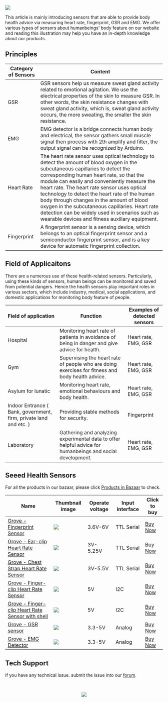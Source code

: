 ![](https://files.seeedstudio.com/wiki/Grove-Health_Sensor/Grove-Health-Sensor.png)

This article is mainly introducing sensors that are able to provide body health advice via measuring heart rate, fingerprint, GSR and EMG. We offer various types of sensors about humanbeings' body feature on our website and reading this illustration may help you have an in-depth knowledge about our products.

## Principles


| Category of Sensors        | Content                                                                                                                                                                                                    |
|-----------------------------|------------------------------------------------------------------------------------------------------------------------------------------------------------------------------------------------------------------------|
|GSR             | GSR sensors help us measure sweat gland activity related to emotional agitation. We use the electrical properties of the skin to measure GSR. In other words, the skin resistance changes with sweat gland activity, which is, sweat gland activity occurs, the more sweating, the smaller the skin resistance. |
| EMG                  | EMG detector is a bridge connects human body and electrical, the sensor gathers small muscle signal then process with 2th amplify and filter, the output signal can be recognized by Arduino. |
| Heart Rate              | The heart rate sensor uses optical technology to detect the amount of blood oxygen in the subcutaneous capillaries to detect the corresponding human heart rate, so that the module can easily and conveniently measure the heart rate. The heart rate sensor uses optical technology to detect the heart rate of the human body through changes in the amount of blood oxygen in the subcutaneous capillaries. Heart rate detection can be widely used in scenarios such as wearable devices and fitness auxiliary equipment.|
| Fingerprint                    | A fingerprint sensor is a sensing device, which belongs to an optical fingerprint sensor and a semiconductor fingerprint sensor, and is a key device for automatic fingerprint collection.


## Field of Applicaitons

There are a numerous use of these health-related sensors. Particularly, using these kinds of sensors, human beings can be monitored and saved from potential dangers. Hence the health sensors play important roles in various sectors, which include industry, medical, social applications, and domestic applications for monitoring body feature of people. 


| Field of application                                          | Function                                                                                                                                                                                                                                       | Examples of detected sensors                                      |
|---------------------------------------------------------------|------------------------------------------------------------------------------------------------------------------------------------------------------------------------------------------------------------------------------------------------|-----------------------------------------------------------------|
| Hospital  | Monitoring heart rate of patients in avoidance of being in danger and give advice for health. | Heart rate, EMG, GSR|
| Gym | Supervising the heart rate of people who are doing exercises for fitness and body health advice.  | Heart rate, EMG, GSR|
| Asylum for lunatic| Monitoring heart rate, emotional behaviours and body health.| Heart rate, EMG, GSR|
| Indoor Entrance ( Bank, government, firm, private land and etc. ) | Providing stable methods for security. | Fingerprint 
| Laboratory | Gathering and analyzing experimental data to offer helpful advice for humanbeings and social development.| Heart rate, EMG, GSR |
                                                                


## Seeed Health Sensors

For all the products in our bazaar, please click [Products in Bazaar](https://www.seeedstudio.com/) to check.


|Name|Thumbnail image|Operate voltage|Input interface|Click to buy|
|----|-----|-----|------|------|
|[Grove - Fingerprint Sensor](https://wiki.seeedstudio.com/Grove-Fingerprint_Sensor/)|<img src="https://files.seeedstudio.com/wiki/Grove-Fingerprint_Sensor/img/45d_small.jpg" />|3.6V-6V|TTL Serial|[Buy Now](https://www.seeedstudio.com/Grove-Fingerprint-Sensor.html)|
|[Grove - Ear-clip Heart Rate Sensor](https://wiki.seeedstudio.com/Grove-Ear-clip_Heart_Rate_Sensor/)|<img src="https://files.seeedstudio.com/wiki/Grove-Ear-clip_Heart_Rate_Sensor/img/45d_small.jpg" />|3V-5.25V|TTL Serial|[Buy Now](https://www.seeedstudio.com/Grove-Ear-clip-Heart-Rate-Sensor.html)|
|[Grove - Chest Strap Heart Rate Sensor](https://wiki.seeedstudio.com/Grove-Chest_Strap_Heart_Rate_Sensor/)|<img src="https://files.seeedstudio.com/wiki/Grove-Chest_Strap_Heart_Rate_Sensor/img/45d_small.jpg" />|3V-5.5V|TTL Serial|[Buy Now](https://www.seeedstudio.com/Grove-Chest-Strap-Heart-Rate-Sensor-p-1115.html)|
|[Grove - Finger-clip Heart Rate Sensor](https://wiki.seeedstudio.com/Grove-Finger-clip_Heart_Rate_Sensor/)|<img src="https://files.seeedstudio.com/wiki/Grove-Finger-clip_Heart_Rate_Sensor/img/Grove-Finger-clip_Heart_Rate_Sensor (1).jpg" />|5V|I2C|[Buy Now](https://www.seeedstudio.com/Grove-Finger-clip-Heart-Rate-Sensor.html)|
|[Grove - Finger-clip Heart Rate Sensor with shell](https://wiki.seeedstudio.com/Grove-Finger-clip_Heart_Rate_Sensor_with_shell/)|<img src="https://files.seeedstudio.com/wiki/Grove-Finger-clip_Heart_Rate_Sensor_with_shell/img/1.jpg" />|5V|I2C|[Buy Now](https://www.seeedstudio.com/Grove-Finger-clip-Heart-Rate-Sensor-with-shell.html)|
|[Grove - GSR sensor](https://wiki.seeedstudio.com/Grove-GSR_Sensor/)|<img src="https://files.seeedstudio.com/wiki/Grove-GSR_Sensor/img/4.png" />|3.3-5V|Analog|[Buy Now](https://www.seeedstudio.com/Grove-GSR-sensor-p-1614.html)|
|[Grove - EMG Detector](https://wiki.seeedstudio.com/Grove-EMG_Detector/)|<img src="https://files.seeedstudio.com/wiki/Grove-EMG_Detector/img/45d_small.jpg" />|3.3-5V|Analog|[Buy Now](https://www.seeedstudio.com/Grove-EMG-Detector-p-1737.html)|


## Tech Support
 if you have any technical issue.  submit the issue into our [forum](https://forum.seeedstudio.com/). 


<br /><p style="text-align:center"><a href="https://www.seeedstudio.com/act-4.html?utm_source=wiki&utm_medium=wikibanner&utm_campaign=newproducts" target="_blank"><img src="https://files.seeedstudio.com/wiki/Wiki_Banner/new_product.jpg" /></a></p>
